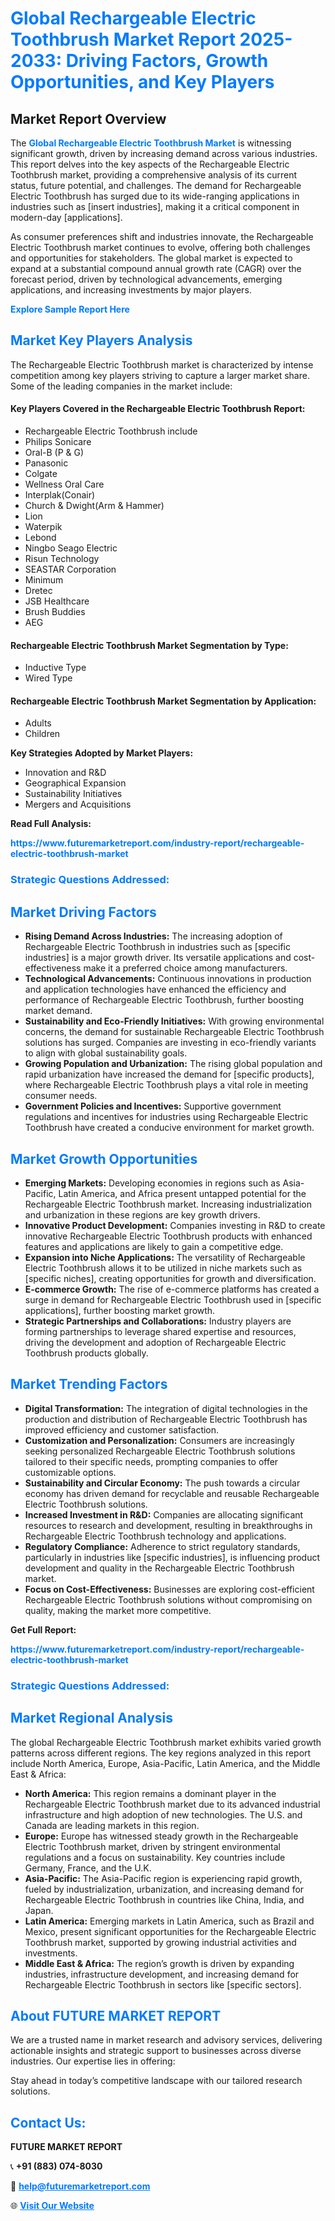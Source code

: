 <h1 style="color: #007BFF;">Global Rechargeable Electric Toothbrush Market Report 2025-2033: Driving Factors, Growth Opportunities, and Key Players</h1>

<section id="overview">
<h2>Market Report Overview</h2>
<p>The <a href="https://www.futuremarketreport.com/industry-report/rechargeable-electric-toothbrush-market" style="color: #007BFF; text-decoration: none;"><strong>Global Rechargeable Electric Toothbrush Market</strong></a> is witnessing significant growth, driven by increasing demand across various industries. This report delves into the key aspects of the Rechargeable Electric Toothbrush market, providing a comprehensive analysis of its current status, future potential, and challenges. The demand for Rechargeable Electric Toothbrush has surged due to its wide-ranging applications in industries such as [insert industries], making it a critical component in modern-day [applications].</p>
<p>As consumer preferences shift and industries innovate, the Rechargeable Electric Toothbrush market continues to evolve, offering both challenges and opportunities for stakeholders. The global market is expected to expand at a substantial compound annual growth rate (CAGR) over the forecast period, driven by technological advancements, emerging applications, and increasing investments by major players.</p>
</section>

<section id="overview">
<p><a href="https://www.futuremarketreport.com/request-sample/reportId=101418" style="color: #007BFF; text-decoration: none;"><strong>Explore Sample Report Here</strong></a></p>
</section>

<section id="key-players">
<h2 style="color: #007BFF;">Market Key Players Analysis</h2>
<p>The Rechargeable Electric Toothbrush market is characterized by intense competition among key players striving to capture a larger market share. Some of the leading companies in the market include:</p>
<h4>Key Players Covered in the Rechargeable Electric Toothbrush Report:</h4>
<ul><li>Rechargeable Electric Toothbrush include</li><li>Philips Sonicare</li><li>Oral-B (P &amp; G)</li><li>Panasonic</li><li>Colgate</li><li>Wellness Oral Care</li><li>Interplak(Conair)</li><li>Church &amp; Dwight(Arm &amp; Hammer)</li><li>Lion</li><li>Waterpik</li><li>Lebond</li><li>Ningbo Seago Electric</li><li>Risun Technology</li><li>SEASTAR Corporation</li><li>Minimum</li><li>Dretec</li><li>JSB Healthcare</li><li>Brush Buddies</li><li>AEG</li></ul>
<h4>Rechargeable Electric Toothbrush Market Segmentation by Type:</h4>
<ul><li>Inductive Type</li><li>Wired Type</li></ul>

<h4>Rechargeable Electric Toothbrush Market Segmentation by Application:</h4>
<ul><li>Adults</li><li>Children</li></ul>
<p><strong>Key Strategies Adopted by Market Players:</strong></p>
<ul>
<li>Innovation and R&D</li>
<li>Geographical Expansion</li>
<li>Sustainability Initiatives</li>
<li>Mergers and Acquisitions</li>
</ul>
</section>

<section>
<p><strong>Read Full Analysis: </strong></p><a href="https://www.futuremarketreport.com/industry-report/rechargeable-electric-toothbrush-market" style="color: #007BFF; text-decoration: none;"><strong>https://www.futuremarketreport.com/industry-report/rechargeable-electric-toothbrush-market</strong></a>
<h3 style="color: #007BFF;">Strategic Questions Addressed:</h3>
</section>

<section id="driving-factors">
<h2 style="color: #007BFF;">Market Driving Factors</h2>
<ul>
<li><strong>Rising Demand Across Industries:</strong> The increasing adoption of Rechargeable Electric Toothbrush in industries such as [specific industries] is a major growth driver. Its versatile applications and cost-effectiveness make it a preferred choice among manufacturers.</li>
<li><strong>Technological Advancements:</strong> Continuous innovations in production and application technologies have enhanced the efficiency and performance of Rechargeable Electric Toothbrush, further boosting market demand.</li>
<li><strong>Sustainability and Eco-Friendly Initiatives:</strong> With growing environmental concerns, the demand for sustainable Rechargeable Electric Toothbrush solutions has surged. Companies are investing in eco-friendly variants to align with global sustainability goals.</li>
<li><strong>Growing Population and Urbanization:</strong> The rising global population and rapid urbanization have increased the demand for [specific products], where Rechargeable Electric Toothbrush plays a vital role in meeting consumer needs.</li>
<li><strong>Government Policies and Incentives:</strong> Supportive government regulations and incentives for industries using Rechargeable Electric Toothbrush have created a conducive environment for market growth.</li>
</ul>
</section>

<section id="growth-opportunities">
<h2 style="color: #007BFF;">Market Growth Opportunities</h2>
<ul>
<li><strong>Emerging Markets:</strong> Developing economies in regions such as Asia-Pacific, Latin America, and Africa present untapped potential for the Rechargeable Electric Toothbrush market. Increasing industrialization and urbanization in these regions are key growth drivers.</li>
<li><strong>Innovative Product Development:</strong> Companies investing in R&D to create innovative Rechargeable Electric Toothbrush products with enhanced features and applications are likely to gain a competitive edge.</li>
<li><strong>Expansion into Niche Applications:</strong> The versatility of Rechargeable Electric Toothbrush allows it to be utilized in niche markets such as [specific niches], creating opportunities for growth and diversification.</li>
<li><strong>E-commerce Growth:</strong> The rise of e-commerce platforms has created a surge in demand for Rechargeable Electric Toothbrush used in [specific applications], further boosting market growth.</li>
<li><strong>Strategic Partnerships and Collaborations:</strong> Industry players are forming partnerships to leverage shared expertise and resources, driving the development and adoption of Rechargeable Electric Toothbrush products globally.</li>
</ul>
</section>

<section id="trending-factors">
<h2 style="color: #007BFF;">Market Trending Factors</h2>
<ul>
<li><strong>Digital Transformation:</strong> The integration of digital technologies in the production and distribution of Rechargeable Electric Toothbrush has improved efficiency and customer satisfaction.</li>
<li><strong>Customization and Personalization:</strong> Consumers are increasingly seeking personalized Rechargeable Electric Toothbrush solutions tailored to their specific needs, prompting companies to offer customizable options.</li>
<li><strong>Sustainability and Circular Economy:</strong> The push towards a circular economy has driven demand for recyclable and reusable Rechargeable Electric Toothbrush solutions.</li>
<li><strong>Increased Investment in R&D:</strong> Companies are allocating significant resources to research and development, resulting in breakthroughs in Rechargeable Electric Toothbrush technology and applications.</li>
<li><strong>Regulatory Compliance:</strong> Adherence to strict regulatory standards, particularly in industries like [specific industries], is influencing product development and quality in the Rechargeable Electric Toothbrush market.</li>
<li><strong>Focus on Cost-Effectiveness:</strong> Businesses are exploring cost-efficient Rechargeable Electric Toothbrush solutions without compromising on quality, making the market more competitive.</li>
</ul>
</section>

<section>
<p><strong>Get Full Report: </strong></p><a href="https://www.futuremarketreport.com/industry-report/rechargeable-electric-toothbrush-market" style="color: #007BFF; text-decoration: none;"><strong>https://www.futuremarketreport.com/industry-report/rechargeable-electric-toothbrush-market</strong></a>
<h3 style="color: #007BFF;">Strategic Questions Addressed:</h3>
</section>


<section id="regional-analysis">
<h2 style="color: #007BFF;">Market Regional Analysis</h2>
<p>The global Rechargeable Electric Toothbrush market exhibits varied growth patterns across different regions. The key regions analyzed in this report include North America, Europe, Asia-Pacific, Latin America, and the Middle East & Africa:</p>
<ul>
<li><strong>North America:</strong> This region remains a dominant player in the Rechargeable Electric Toothbrush market due to its advanced industrial infrastructure and high adoption of new technologies. The U.S. and Canada are leading markets in this region.</li>
<li><strong>Europe:</strong> Europe has witnessed steady growth in the Rechargeable Electric Toothbrush market, driven by stringent environmental regulations and a focus on sustainability. Key countries include Germany, France, and the U.K.</li>
<li><strong>Asia-Pacific:</strong> The Asia-Pacific region is experiencing rapid growth, fueled by industrialization, urbanization, and increasing demand for Rechargeable Electric Toothbrush in countries like China, India, and Japan.</li>
<li><strong>Latin America:</strong> Emerging markets in Latin America, such as Brazil and Mexico, present significant opportunities for the Rechargeable Electric Toothbrush market, supported by growing industrial activities and investments.</li>
<li><strong>Middle East & Africa:</strong> The region’s growth is driven by expanding industries, infrastructure development, and increasing demand for Rechargeable Electric Toothbrush in sectors like [specific sectors].</li>
</ul>
</section>

<footer>
<h2 style="color: #007BFF;">About FUTURE MARKET REPORT</h2>
<p>We are a trusted name in market research and advisory services, delivering actionable insights and strategic support to businesses across diverse industries. Our expertise lies in offering:</p>

<p>Stay ahead in today’s competitive landscape with our tailored research solutions.</p>

<h2 style="color: #007BFF;">Contact Us:</h2>
<p><strong>FUTURE MARKET REPORT</strong></p>
<p>📞 <strong>+91 (883) 074-8030</strong></p>
<p>📧 <strong><a href="mailto:help@futuremarketreport.com" style="color: #007BFF;">help@futuremarketreport.com</a></strong></p>
<p>🌐 <strong><a href="https://www.futuremarketreport.com/" style="color: #007BFF;">Visit Our Website</a></strong></p>
</footer>